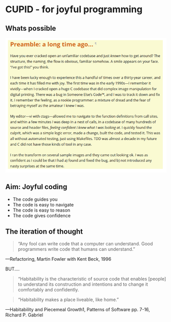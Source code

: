 ﻿# CUPID - for joyful programming

## Whats possible
![Preamble](../../Images/preamble.png)

## Aim: Joyful coding
* The code guides you
* The code is easy to navigate
* The code is easy to reason
* The code gives confidence

## The iteration of thought

> “Any fool can write code that a computer can understand. Good programmers write code that humans can understand.”

—Refactoring, Martin Fowler with Kent Beck, 1996

BUT....

> “Habitability is the characteristic of source code that enables [people] to understand its construction and intentions and to change it comfortably and confidently.

> “Habitability makes a place liveable, like home.”

—Habitability and Piecemeal Growth1, Patterns of Software pp. 7-16, Richard P. Gabriel

